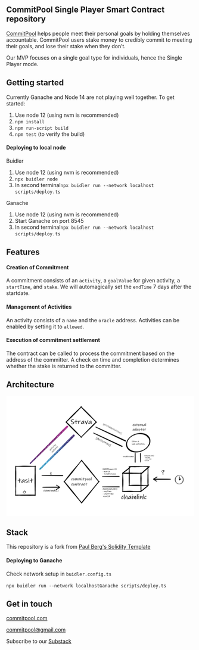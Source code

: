 ##  CommitPool Single Player Smart Contract repository


[CommitPool](http://commitpool.com/) helps people meet their personal goals by holding themselves accountable. CommitPool users stake money to credibly commit to meeting their goals, and lose their stake when they don’t.

Our MVP focuses on a single goal type for individuals, hence the Single Player mode.

## Getting started

Currently Ganache and Node 14 are not playing well together. To get started:

1. Use node 12 (using nvm is recommended)
2. ```npm install```
3. ```npm run-script build```
4. ```npm test``` (to verify the build)

#### Deploying to local node
Buidler

1. Use node 12 (using nvm is recommended)
2. ```npx buidler node```
3. In second terminal```npx buidler run --network localhost scripts/deploy.ts  ```

Ganache

1. Use node 12 (using nvm is recommended)
2. Start Ganache on port 8545
3. In second terminal```npx buidler run --network localhost scripts/deploy.ts  ```
## Features

#### Creation of Commitment

A commitment consists of an ```activity```, a ```goalValue``` for given activity, a ```startTime```, and ```stake```. We will automagically set the ```endTime``` 7 days after the startdate.

#### Management of Activities

An activity consists of a ```name``` and the ```oracle``` address. Activities can be enabled by setting it to ```allowed```.

#### Execution of commitment settlement

The contract can be called to process the commitment based on the address of the committer. A check on time and completion determines whether the stake is returned to the committer.

## Architecture

![Architecture diagram of CommitPool](/documentation/architecture.png "Architecture diagram")

## Stack

This repository is a fork from [Paul Berg's Solidity Template](https://github.com/PaulRBerg/solidity-template)

#### Deploying to Ganache

Check network setup in ```buidler.config.ts```

```npx buidler run --network localhostGanache scripts/deploy.ts```

## Get in touch

[commitpool.com](http://commitpool.com/)

<commitpool@gmail.com>

Subscribe to our [Substack](https://commit.substack.com/)
